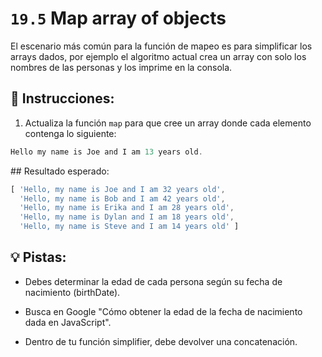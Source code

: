 # `19.5` Map array of objects

El escenario más común para la función de mapeo es para simplificar los arrays dados, por ejemplo el algoritmo actual crea un array con solo los nombres de las personas y los imprime en la consola.

## 📝 Instrucciones:

1. Actualiza la función `map` para que cree un array donde cada elemento contenga lo siguiente:

```js
Hello my name is Joe and I am 13 years old.
```

## Resultado esperado:

```js
[ 'Hello, my name is Joe and I am 32 years old',
  'Hello, my name is Bob and I am 42 years old',
  'Hello, my name is Erika and I am 28 years old',
  'Hello, my name is Dylan and I am 18 years old',
  'Hello, my name is Steve and I am 14 years old' ]
```

## 💡 Pistas:

+ Debes determinar la edad de cada persona según su fecha de nacimiento (birthDate).

+ Busca en Google "Cómo obtener la edad de la fecha de nacimiento dada en JavaScript".

+ Dentro de tu función simplifier, debe devolver una concatenación.


